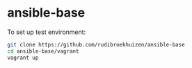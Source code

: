# ansible-base

To set up test environment:

```bash
git clone https://github.com/rudibroekhuizen/ansible-base
cd ansible-base/vagrant
vagrant up
```
